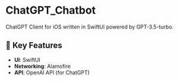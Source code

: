 # ChatGPT_Chatbot
 ChatGPT Client for iOS written in SwiftUI powered by GPT-3.5-turbo.

## 🔩 Key Features

- **UI**: SwiftUI
- **Networking**: Alamofire
- **API**: OpenAI API (for ChatGPT)
